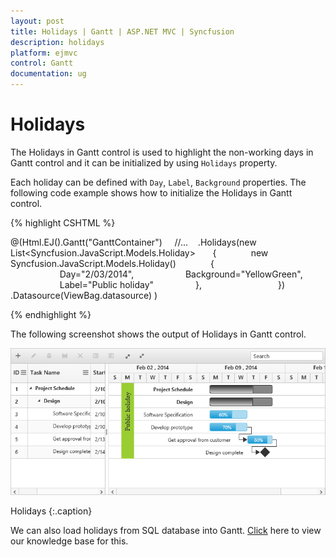 ```yaml
---
layout: post
title: Holidays | Gantt | ASP.NET MVC | Syncfusion
description: holidays
platform: ejmvc
control: Gantt
documentation: ug
---
```


# Holidays

The Holidays in Gantt control is used to highlight the non-working days in Gantt control and it can be initialized by using `Holidays` property. 

Each holiday can be defined with `Day`, `Label`, `Background` properties. The following code example shows how to initialize the Holidays in Gantt control.


{% highlight CSHTML %}

@(Html.EJ().Gantt("GanttContainer")
    //...
   .Holidays(new List<Syncfusion.JavaScript.Models.Holiday>
      {
             new Syncfusion.JavaScript.Models.Holiday()
             {
                    Day="2/03/2014", 
                    Background="YellowGreen",
                    Label="Public holiday"    
             },                       
       })
	.Datasource(ViewBag.datasource)
)

{% endhighlight %}

The following screenshot shows the output of Holidays in Gantt control.


![](Holidays_images/Holidays_img1.png)

Holidays
{:.caption}

We can also load holidays from SQL database into Gantt. [Click](https://www.syncfusion.com/kb/8566/how-to-load-holidays-from-database-into-gantt) here to view our knowledge base for this.
